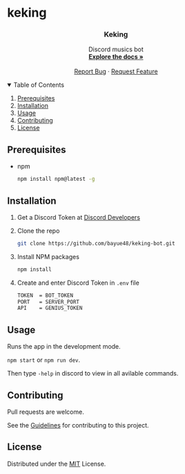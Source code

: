 ﻿# keking

<h3 align="center">Keking</h3>

<p align="center">
     Discord musics bot
    <br />
    <a href="https://github.com/bayue48/keking-bot"><strong>Explore the docs »</strong></a>
    <br />
    <br />
    <a href="https://github.com/bayue48/keking-bot/issues">Report Bug</a>
    ·
    <a href="https://github.com/bayue48/keking-bot/issues">Request Feature</a>
  </p>

<details open="open">
  <summary>Table of Contents</summary>
  <ol>
    <li><a href="#prerequisites">Prerequisites</a></li>
    <li><a href="#installation">Installation</a></li>
    <li><a href="#usage">Usage</a></li>
    <li><a href="#contributing">Contributing</a></li>
    <li><a href="#license">License</a></li>
  </ol>
</details>

## Prerequisites

- npm

  ```sh
  npm install npm@latest -g
  ```

## Installation

1. Get a Discord Token at [Discord Developers](https://discord.com/developers/applications)
2. Clone the repo

   ```sh
   git clone https://github.com/bayue48/keking-bot.git
   ```

3. Install NPM packages

   ```sh
   npm install
   ```

4. Create and enter Discord Token in `.env` file

   ```sh
   TOKEN  = BOT_TOKEN
   PORT   = SERVER_PORT
   API    = GENIUS_TOKEN
   ```

## Usage

Runs the app in the development mode.

`npm start` or `npm run dev`.

Then type `-help` in discord to view in all avilable commands.

## Contributing

Pull requests are welcome.

See the [Guidelines](CONTRIBUTING.md) for contributing to this project.

## License

Distributed under the [MIT](LICENSE) License.
